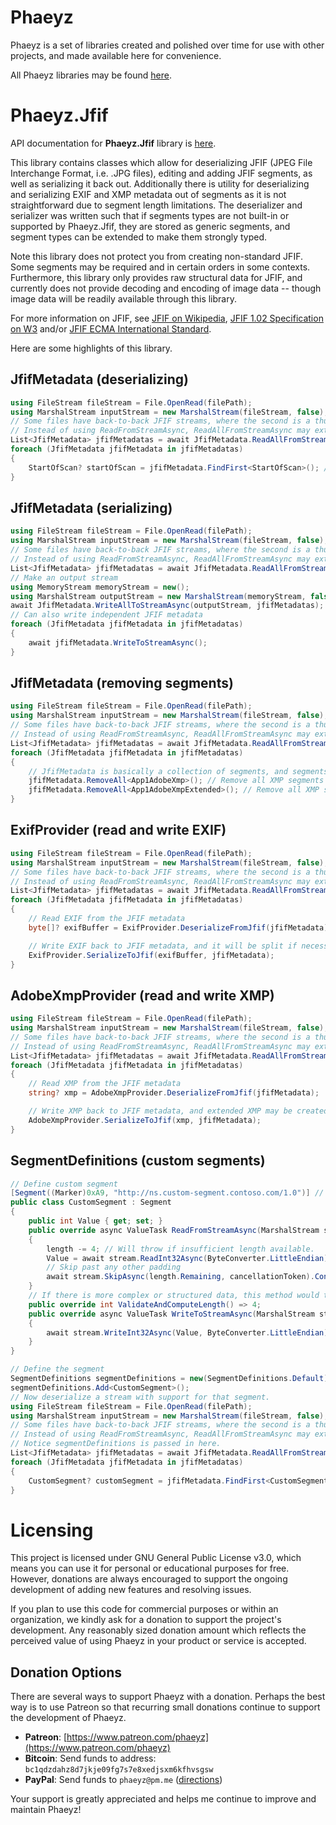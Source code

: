 # Phaeyz

Phaeyz is a set of libraries created and polished over time for use with other projects, and made available here for convenience.

All Phaeyz libraries may be found [here](https://github.com/Phaeyz).

# Phaeyz.Jfif

API documentation for **Phaeyz.Jfif** library is [here](https://github.com/Phaeyz/Jfif/blob/main/docs/Phaeyz.Jfif.md).

This library contains classes which allow for deserializing JFIF (JPEG File Interchange Format, i.e. .JPG files), editing and adding JFIF segments, as well as serializing it back out. Additionally there is utility for deserializing and serializing EXIF and XMP metadata out of segments as it is not straightforward due to segment length limitations. The deserializer and serializer was written such that if segments types are not built-in or supported by Phaeyz.Jfif, they are stored as generic segments, and segment types can be extended to make them strongly typed.

Note this library does not protect you from creating non-standard JFIF. Some segments may be required and in certain orders in some contexts. Furthermore, this library only provides raw structural data for JFIF, and currently does not provide decoding and encoding of image data -- though image data will be readily available through this library.

For more information on JFIF, see [JFIF on Wikipedia](https://en.wikipedia.org/wiki/JPEG_File_Interchange_Format), [JFIF 1.02 Specification on W3](http://www.w3.org/Graphics/JPEG/jfif3.pdf) and/or [JFIF ECMA International Standard](https://ecma-international.org/publications-and-standards/technical-reports/ecma-tr-98/).

Here are some highlights of this library.

## JfifMetadata (deserializing)

```C#
using FileStream fileStream = File.OpenRead(filePath);
using MarshalStream inputStream = new MarshalStream(fileStream, false); // Used to efficiently read file
// Some files have back-to-back JFIF streams, where the second is a thumbnail or grayscale version.
// Instead of using ReadFromStreamAsync, ReadAllFromStreamAsync may extract them all into a list.
List<JfifMetadata> jfifMetadatas = await JfifMetadata.ReadAllFromStreamAsync(inputStream);
foreach (JfifMetadata jfifMetadata in jfifMetadatas)
{
    StartOfScan? startOfScan = jfifMetadata.FindFirst<StartOfScan>(); // Get the SOS segment
}
```

## JfifMetadata (serializing)

```C#
using FileStream fileStream = File.OpenRead(filePath);
using MarshalStream inputStream = new MarshalStream(fileStream, false); // Used to efficiently read file
// Some files have back-to-back JFIF streams, where the second is a thumbnail or grayscale version.
// Instead of using ReadFromStreamAsync, ReadAllFromStreamAsync may extract them all into a list.
List<JfifMetadata> jfifMetadatas = await JfifMetadata.ReadAllFromStreamAsync(inputStream);
// Make an output stream
using MemoryStream memoryStream = new();
using MarshalStream outputStream = new MarshalStream(memoryStream, false); // Used to efficient write file
await JfifMetadata.WriteAllToStreamAsync(outputStream, jfifMetadatas); // Can write all JFIF metadata
// Can also write independent JFIF metadata
foreach (JfifMetadata jfifMetadata in jfifMetadatas)
{
    await jfifMetadata.WriteToStreamAsync();
}
```

## JfifMetadata (removing segments)

```C#
using FileStream fileStream = File.OpenRead(filePath);
using MarshalStream inputStream = new MarshalStream(fileStream, false); // Used to efficiently read file
// Some files have back-to-back JFIF streams, where the second is a thumbnail or grayscale version.
// Instead of using ReadFromStreamAsync, ReadAllFromStreamAsync may extract them all into a list.
List<JfifMetadata> jfifMetadatas = await JfifMetadata.ReadAllFromStreamAsync(inputStream);
foreach (JfifMetadata jfifMetadata in jfifMetadatas)
{
    // JfifMetadata is basically a collection of segments, and segments may be removed
    jfifMetadata.RemoveAll<App1AdobeXmp>(); // Remove all XMP segments
    jfifMetadata.RemoveAll<App1AdobeXmpExtended>(); // Remove all XMP segments
}
```

## ExifProvider (read and write EXIF)

```C#
using FileStream fileStream = File.OpenRead(filePath);
using MarshalStream inputStream = new MarshalStream(fileStream, false); // Used to efficiently read file
// Some files have back-to-back JFIF streams, where the second is a thumbnail or grayscale version.
// Instead of using ReadFromStreamAsync, ReadAllFromStreamAsync may extract them all into a list.
List<JfifMetadata> jfifMetadatas = await JfifMetadata.ReadAllFromStreamAsync(inputStream);
foreach (JfifMetadata jfifMetadata in jfifMetadatas)
{
    // Read EXIF from the JFIF metadata
    byte[]? exifBuffer = ExifProvider.DeserializeFromJfif(jfifMetadata);

    // Write EXIF back to JFIF metadata, and it will be split if necessary and positioned correctly.
    ExifProvider.SerializeToJfif(exifBuffer, jfifMetadata);
}
```

## AdobeXmpProvider (read and write XMP)

```C#
using FileStream fileStream = File.OpenRead(filePath);
using MarshalStream inputStream = new MarshalStream(fileStream, false); // Used to efficiently read file
// Some files have back-to-back JFIF streams, where the second is a thumbnail or grayscale version.
// Instead of using ReadFromStreamAsync, ReadAllFromStreamAsync may extract them all into a list.
List<JfifMetadata> jfifMetadatas = await JfifMetadata.ReadAllFromStreamAsync(inputStream);
foreach (JfifMetadata jfifMetadata in jfifMetadatas)
{
    // Read XMP from the JFIF metadata
    string? xmp = AdobeXmpProvider.DeserializeFromJfif(jfifMetadata);

    // Write XMP back to JFIF metadata, and extended XMP may be created as necessary.
    AdobeXmpProvider.SerializeToJfif(xmp, jfifMetadata);
}
```

## SegmentDefinitions (custom segments)

```C#
// Define custom segment
[Segment((Marker)0xA9, "http://ns.custom-segment.contoso.com/1.0")] // Optionally, with an identifier
public class CustomSegment : Segment
{
    public int Value { get; set; }
    public override async ValueTask ReadFromStreamAsync(MarshalStream stream, SegmentLength length, CancellationToken cancellationToken)
    {
        length -= 4; // Will throw if insufficient length available.
        Value = await stream.ReadInt32Async(ByteConverter.LittleEndian);
        // Skip past any other padding
        await stream.SkipAsync(length.Remaining, cancellationToken).ConfigureAwait(false);
    }
    // If there is more complex or structured data, this method would throw if the segment is invalid
    public override int ValidateAndComputeLength() => 4;
    public override async ValueTask WriteToStreamAsync(MarshalStream stream, CancellationToken cancellationToken)
    {
        await stream.WriteInt32Async(Value, ByteConverter.LittleEndian);
    }
}

// Define the segment
SegmentDefinitions segmentDefinitions = new(SegmentDefinitions.Default);
segmentDefinitions.Add<CustomSegment>();
// Now deserialize a stream with support for that segment.
using FileStream fileStream = File.OpenRead(filePath);
using MarshalStream inputStream = new MarshalStream(fileStream, false); // Used to efficiently read file
// Some files have back-to-back JFIF streams, where the second is a thumbnail or grayscale version.
// Instead of using ReadFromStreamAsync, ReadAllFromStreamAsync may extract them all into a list.
// Notice segmentDefinitions is passed in here.
List<JfifMetadata> jfifMetadatas = await JfifMetadata.ReadAllFromStreamAsync(inputStream, segmentDefinitions);
foreach (JfifMetadata jfifMetadata in jfifMetadatas)
{
    CustomSegment? customSegment = jfifMetadata.FindFirst<CustomSegment>(); // Now fetch the custom segment
}
```

# Licensing

This project is licensed under GNU General Public License v3.0, which means you can use it for personal or educational purposes for free. However, donations are always encouraged to support the ongoing development of adding new features and resolving issues.

If you plan to use this code for commercial purposes or within an organization, we kindly ask for a donation to support the project's development. Any reasonably sized donation amount which reflects the perceived value of using Phaeyz in your product or service is accepted.

## Donation Options

There are several ways to support Phaeyz with a donation. Perhaps the best way is to use Patreon so that recurring small donations continue to support the development of Phaeyz.

- **Patreon**: [https://www.patreon.com/phaeyz](https://www.patreon.com/phaeyz)
- **Bitcoin**: Send funds to address: ```bc1qdzdahz8d7jkje09fg7s7e8xedjsxm6kfhvsgsw```
- **PayPal**: Send funds to ```phaeyz@pm.me``` ([directions](https://www.paypal.com/us/cshelp/article/how-do-i-send-money-help293))

Your support is greatly appreciated and helps me continue to improve and maintain Phaeyz!